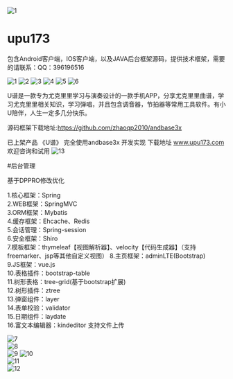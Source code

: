 ![1](https://github.com/zhaoqp2010/upu173/blob/master/%E6%88%AA%E5%9B%BE/logo.png?raw=true)
# upu173

包含Android客户端，IOS客户端，以及JAVA后台框架源码，提供技术框架，需要的请联系：QQ：396196516

![1](https://github.com/zhaoqp2010/upu173/blob/master/%E6%88%AA%E5%9B%BE/1.png?raw=true)
![2](https://github.com/zhaoqp2010/upu173/blob/master/%E6%88%AA%E5%9B%BE/2.png?raw=true)
![3](https://github.com/zhaoqp2010/upu173/blob/master/%E6%88%AA%E5%9B%BE/3.png?raw=true)
![4](https://github.com/zhaoqp2010/upu173/blob/master/%E6%88%AA%E5%9B%BE/4.png?raw=true)
![5](https://github.com/zhaoqp2010/upu173/blob/master/%E6%88%AA%E5%9B%BE/5.png?raw=true)
![6](https://github.com/zhaoqp2010/upu173/blob/master/%E6%88%AA%E5%9B%BE/6.png?raw=true)

U谱是一款专为尤克里里学习与演奏设计的一款手机APP，分享尤克里里曲谱，学习尤克里里相关知识，学习弹唱，并且包含调音器，节拍器等常用工具软件。有小U陪伴，人生一定多几分快乐。

源码框架下载地址:https://github.com/zhaoqp2010/andbase3x

已上架产品 《U谱》 完全使用andbase3x 开发实现 下载地址 www.upu173.com  欢迎咨询和试用
![13](https://github.com/zhaoqp2010/upu173/blob/master/%E6%88%AA%E5%9B%BE/13.jpg?raw=true) 

#后台管理   

基于DPPRO修改优化 

1.核心框架：Spring   
2.WEB框架：SpringMVC  
3.ORM框架：Mybatis  
4.缓存框架：Ehcache、Redis  
5.会话管理：Spring-session  
6.安全框架：Shiro   
7.模板框架：thymeleaf【视图解析器】、velocity【代码生成器】（支持freemarker、jsp等其他自定义视图） 
8.主页框架：adminLTE(Bootstrap)  
9.JS框架：vue.js  
10.表格插件：bootstrap-table  
11.树形表格：tree-grid(基于bootstrap扩展)  
12.树形插件：ztree  
13.弹窗组件：layer  
14.表单校验：validator  
15.日期组件：laydate  
16.富文本编辑器：kindeditor 支持文件上传    

![7](https://github.com/zhaoqp2010/upu173/blob/master/%E6%88%AA%E5%9B%BE/7.jpg?raw=true)  
![8](https://github.com/zhaoqp2010/upu173/blob/master/%E6%88%AA%E5%9B%BE/8.jpg?raw=true)  
![9](https://github.com/zhaoqp2010/upu173/blob/master/%E6%88%AA%E5%9B%BE/9.jpg?raw=true)
![10](https://github.com/zhaoqp2010/upu173/blob/master/%E6%88%AA%E5%9B%BE/10.jpg?raw=true)  
![11](https://github.com/zhaoqp2010/upu173/blob/master/%E6%88%AA%E5%9B%BE/11.jpg?raw=true)  
![12](https://github.com/zhaoqp2010/upu173/blob/master/%E6%88%AA%E5%9B%BE/12.jpg?raw=true)         
